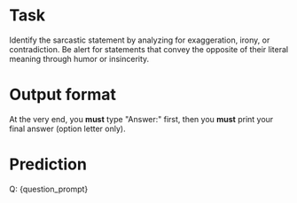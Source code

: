 # Task
Identify the sarcastic statement by analyzing for exaggeration, irony, or contradiction. Be alert for statements that convey the opposite of their literal meaning through humor or insincerity.

# Output format
At the very end, you **must** type "Answer:" first, then you **must** print your final answer (option letter only).

# Prediction
Q: {question_prompt}